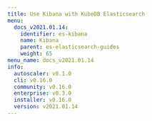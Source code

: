 ```yaml
---
title: Use Kibana with KubeDB Elasticsearch
menu:
  docs_v2021.01.14:
    identifier: es-kibana
    name: Kibana
    parent: es-elasticsearch-guides
    weight: 65
menu_name: docs_v2021.01.14
info:
  autoscaler: v0.1.0
  cli: v0.16.0
  community: v0.16.0
  enterprise: v0.3.0
  installer: v0.16.0
  version: v2021.01.14
---
```


